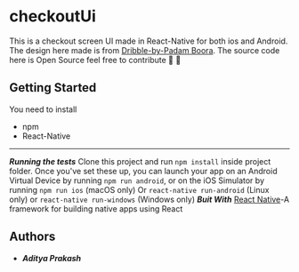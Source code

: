 # checkoutUi

This is a checkout screen UI made in React-Native for both ios and Android. The design here made is from [Dribble-by-Padam Boora](https://dribbble.com/shots/2472389-Checkout-Day-15).
The source code here is Open Source feel free to contribute 🤝 🎉

## Getting Started

You need to install

- npm
- React-Native

---

**_Running the tests_**
Clone this project and run `npm install` inside project folder.
Once you've set these up, you can launch your app on an Android Virtual Device by running
`npm run android`, or on the iOS Simulator by running `npm run ios` (macOS only)
Or `react-native run-android` (Linux only)
or `react-native run-windows` (Windows only)
**_Buit With_**
[React Native](https://facebook.github.io/react-native/)-A framework for building native apps using React

## Authors

- **_Aditya Prakash_**
